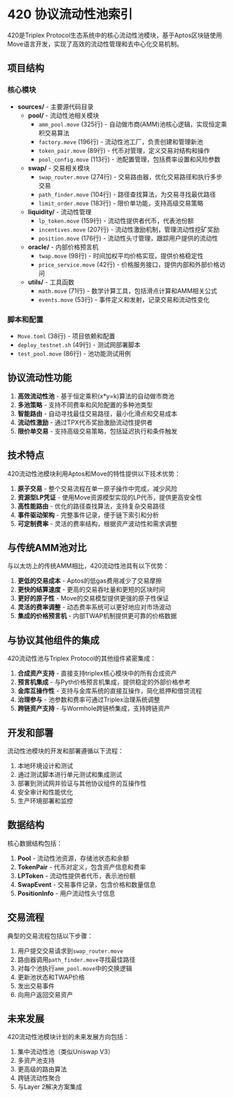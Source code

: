 # 420 协议流动性池索引

420是Triplex Protocol生态系统中的核心流动性池模块，基于Aptos区块链使用Move语言开发，实现了高效的流动性管理和去中心化交易机制。

## 项目结构

### 核心模块

- **sources/** - 主要源代码目录
  - **pool/** - 流动性池相关模块
    - `amm_pool.move` (325行) - 自动做市商(AMM)池核心逻辑，实现恒定乘积交易算法
    - `factory.move` (196行) - 流动性池工厂，负责创建和管理新池
    - `token_pair.move` (89行) - 代币对管理，定义交易对结构和操作
    - `pool_config.move` (113行) - 池配置管理，包括费率设置和风险参数
  - **swap/** - 交易相关模块  
    - `swap_router.move` (274行) - 交易路由器，优化交易路径和执行多步交易
    - `path_finder.move` (104行) - 路径查找算法，为交易寻找最优路径
    - `limit_order.move` (183行) - 限价单功能，支持高级交易策略
  - **liquidity/** - 流动性管理
    - `lp_token.move` (159行) - 流动性提供者代币，代表池份额
    - `incentives.move` (207行) - 流动性激励机制，管理流动性挖矿奖励
    - `position.move` (176行) - 流动性头寸管理，跟踪用户提供的流动性
  - **oracle/** - 内部价格预言机
    - `twap.move` (98行) - 时间加权平均价格实现，提供价格稳定性
    - `price_service.move` (42行) - 价格服务接口，提供内部和外部价格访问
  - **utils/** - 工具函数
    - `math.move` (71行) - 数学计算工具，包括滑点计算和AMM相关公式
    - `events.move` (53行) - 事件定义和发射，记录交易和流动性变化

### 脚本和配置

- `Move.toml` (38行) - 项目依赖和配置
- `deploy_testnet.sh` (49行) - 测试网部署脚本
- `test_pool.move` (86行) - 池功能测试用例

## 协议流动性功能

1. **高效流动性池** - 基于恒定乘积(x*y=k)算法的自动做市商池
2. **多池策略** - 支持不同费率和风险配置的多种池类型
3. **智能路由** - 自动寻找最佳交易路径，最小化滑点和交易成本
4. **流动性激励** - 通过TPX代币奖励激励流动性提供者
5. **限价单交易** - 支持高级交易策略，包括延迟执行和条件触发

## 技术特点

420流动性池模块利用Aptos和Move的特性提供以下技术优势：

1. **原子交易** - 整个交易流程在单一原子操作中完成，减少风险
2. **资源型LP凭证** - 使用Move资源模型实现的LP代币，提供更高安全性
3. **高性能路由** - 优化的路径查找算法，支持复杂交易路径
4. **事件驱动架构** - 完整事件记录，便于链下索引和分析
5. **可定制费率** - 灵活的费率结构，根据资产波动性和需求调整

## 与传统AMM池对比

与以太坊上的传统AMM相比，420流动性池具有以下优势：

1. **更低的交易成本** - Aptos的低gas费用减少了交易摩擦
2. **更快的结算速度** - 更高的交易吞吐量和更短的区块时间
3. **更好的原子性** - Move的交易模型提供更强的原子性保证
4. **灵活的费率调整** - 动态费率系统可以更好地应对市场波动
5. **集成的价格预言机** - 内部TWAP机制提供更可靠的价格数据

## 与协议其他组件的集成

420流动性池与Triplex Protocol的其他组件紧密集成：

1. **合成资产支持** - 直接支持triplex核心模块中的所有合成资产
2. **预言机集成** - 与Pyth价格预言机集成，提供稳定的外部价格参考
3. **金库互操作性** - 支持与金库系统的直接互操作，简化抵押和借贷流程
4. **治理参与** - 池参数和费率可通过Triplex治理系统调整
5. **跨链资产支持** - 与Wormhole跨链桥集成，支持跨链资产

## 开发和部署

流动性池模块的开发和部署遵循以下流程：

1. 本地环境设计和测试
2. 通过测试脚本进行单元测试和集成测试
3. 部署到测试网并验证与其他协议组件的互操作性
4. 安全审计和性能优化
5. 生产环境部署和监控

## 数据结构

核心数据结构包括：

1. **Pool** - 流动性池资源，存储池状态和余额
2. **TokenPair** - 代币对定义，包含资产信息和费率
3. **LPToken** - 流动性提供者代币，表示池份额
4. **SwapEvent** - 交易事件记录，包含价格和数量信息
5. **PositionInfo** - 用户流动性头寸信息

## 交易流程

典型的交易流程包括以下步骤：

1. 用户提交交易请求到`swap_router.move`
2. 路由器调用`path_finder.move`寻找最佳路径
3. 对每个池执行`amm_pool.move`中的交换逻辑
4. 更新池状态和TWAP价格
5. 发出交易事件
6. 向用户返回交易资产

## 未来发展

420流动性池模块计划的未来发展方向包括：

1. 集中流动性池（类似Uniswap V3）
2. 多资产池支持
3. 更高级的路由算法
4. 跨链流动性聚合
5. 与Layer 2解决方案集成 
